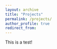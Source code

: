 ```yaml
---
layout: archive
title: "Projects"
permalink: /projects/
author_profile: true
redirect_from:
---
```


This is a test! 